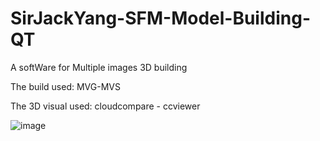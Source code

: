 # SirJackYang-SFM-Model-Building-QT

A softWare for Multiple images 3D building

The build used: MVG-MVS

The 3D visual used: cloudcompare - ccviewer

![image](https://user-images.githubusercontent.com/50733666/164719741-e90151f2-62f1-41a5-96a1-f5bfed8b334e.png)


